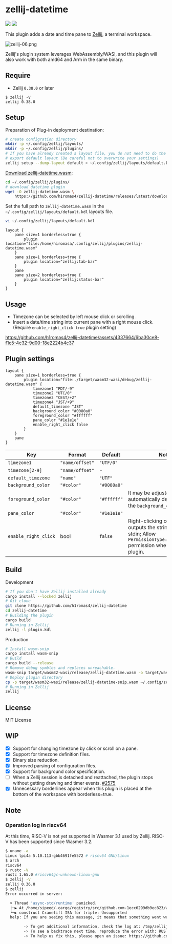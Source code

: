 # zellij-datetime

![](https://github.com/h1romas4/zellij-datetime/workflows/Release/badge.svg) ![](https://github.com/h1romas4/zellij-datetime/workflows/Build/badge.svg)

This plugin adds a date and time pane to [Zellij](https://zellij.dev/), a terminal workspace.

![zellij-06.png](https://raw.githubusercontent.com/h1romas4/zellij-datetime/main/docs/images/zellij-06.png)

Zellij's plugin system leverages WebAssembly/WASI, and this plugin will also work with both amd64 and Arm in the same binary.

## Require

* Zellij `0.38.0` or later

```
$ zellij -V
zellij 0.38.0
```

## Setup

Preparation of Plug-in deployment destination:

```bash
# create configration directory
mkdir -p ~/.config/zellij/layouts/
mkdir -p ~/.config/zellij/plugins/
# If you have already created a layout file, you do not need to do the following.
# export default layaut (Be careful not to overwrite your settings)
zellij setup --dump-layout default > ~/.config/zellij/layouts/default.kdl
```
[Download zellij-datetime.wasm](https://github.com/h1romas4/zellij-datetime/releases/latest/download/zellij-datetime.wasm):

```bash
cd ~/.config/zellij/plugins/
# download datetime plugin
wget -O zellij-datetime.wasm \
    https://github.com/h1romas4/zellij-datetime/releases/latest/download/zellij-datetime.wasm
```

Set the full path to `zellij-datetime.wasm` in the `~/.config/zellij/layouts/default.kdl` layouts file.

```bash
vi ~/.config/zellij/layouts/default.kdl
```

```kdl
layout {
    pane size=1 borderless=true {
        plugin location="file:/home/hiromasa/.config/zellij/plugins/zellij-datetime.wasm"
    }
    pane size=1 borderless=true {
        plugin location="zellij:tab-bar"
    }
    pane
    pane size=2 borderless=true {
        plugin location="zellij:status-bar"
    }
}
```

## Usage

- Timezone can be selected by left mouse click or scrolling.
- Insert a date/time string into current pane with a right mouse click. (Require `enable_right_click true` plugin setting)

https://github.com/h1romas4/zellij-datetime/assets/4337664/6ba30ce8-f1c5-4c32-9d00-18e2224b4c37

## Plugin settings

```
layout {
    pane size=1 borderless=true {
        plugin location="file:./target/wasm32-wasi/debug/zellij-datetime.wasm" {
            timezone1 "PDT/-9"
            timezone2 "UTC/0"
            timezone3 "CEST/+2"
            timezone4 "JST/+9"
            default_timezone "JST"
            background_color "#0080a0"
            foreground_color "#ffffff"
            pane_color "#1e1e1e"
            enable_right_click false
        }
    }
    pane
}
```

|  Key                 |  Format         | Default        | Note |
| -------------------- | --------------- | -------------- | ---- |
| `timezone1`          | `"name/offset"` | `"UTF/0"`      |      |
| `timezone[2-9]`      | `"name/offset"` | -              |      |
| `default_timezone`   | `"name"`        | `"UTF"`        |      |
| `background_color`   | `"#color"`      | `"#0080a0"`    |      |
| `foreground_color`   | `"#color"`      | `"#ffffff"`    | It may be adjusted automatically depending on the `background_color` |
| `pane_color`         | `"#color"`      | `"#1e1e1e"`    |      |
| `enable_right_click` | bool            | `false`        | Right-clicking on the clock outputs the string format to stdin; Allow `PermissionType::WriteToStdin` permission when starting the plugin. |

## Build

Development

```bash
# If you don't have Zellij installed already
cargo install --locked zellij
# Git clone
git clone https://github.com/h1romas4/zellij-datetime
cd zellij-datetime
# Building the plugin
cargo build
# Running in Zellij
zellij -l plugin.kdl
```

Production

```bash
# Install wasm-snip
cargo install wasm-snip
# Build
cargo build --release
# Remove debug symbles and replaces unreachable.
wasm-snip target/wasm32-wasi/release/zellij-datetime.wasm -o target/wasm32-wasi/release/zellij-datetime-snip.wasm
# Deploy plugin directory
cp -p target/wasm32-wasi/release/zellij-datetime-snip.wasm ~/.config/zellij/plugins/zellij-datetime.wasm
# Running in Zellij
zellij
```

## License

MIT License

## WIP

- [x] Support for changing timezone by click or scroll on a pane.
- [x] Support for timezone definition files.
- [x] Binary size reduction.
- [x] Improved parsing of configuration files.
- [x] Support for background color specification.
- [ ] When a Zellij session is detached and reattached, the plugin stops without getting drawing and timer events. [#2575](https://github.com/zellij-org/zellij/issues/2575)
- [x] Unnecessary borderlines appear when this plugin is placed at the bottom of the workspace with borderless=true.

## Note

### Operation log in riscv64

At this time, RISC-V is not yet supported in Wasmer 3.1 used by Zellij. RISC-V has been supported since Wasmer 3.2.

```bash
$ uname -a
Linux lpi4a 5.10.113-gbb4691fe5572 # riscv64 GNU/Linux
$ arch
riscv64
$ rustc -V
rustc 1.65.0 #riscv64gc-unknown-linux-gnu
$ zellij -V
zellij 0.36.0
$ zellij
Error occurred in server:

  × Thread 'async-std/runtime' panicked.
  ├─▶ At /home/sipeed/.cargo/registry/src/github.com-1ecc6299db9ec823/wasmer-compiler-cranelift-2.3.0/src/config.rs:73:45
  ╰─▶ construct Cranelift ISA for triple: Unsupported
  help: If you are seeing this message, it means that something went wrong.

        -> To get additional information, check the log at: /tmp/zellij-1001/zellij-log/zellij.log
        -> To see a backtrace next time, reproduce the error with: RUST_BACKTRACE=1 zellij [...]
        -> To help us fix this, please open an issue: https://github.com/zellij-org/zellij/issues
```
